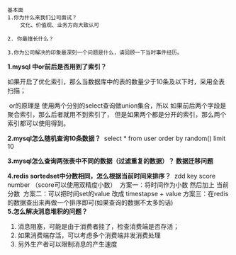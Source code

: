```
基本面
1.你为什么来我们公司面试？
	文化、价值观、业务方向大致认可

2. 你最擅长什么？
	
3.你为公司解决的印象最深刻一个问题是什么，请回顾一下当时事件经历。

```

**1.mysql 中or前后是否用到了索引？**

​	如果开启了优化索引，那么当数据库中的表的数量少于10条及以下时，采用全表扫描；

​	or的原理是 使用两个分别的select查询做union集合，所以
​	如果前后两个字段是聚合索引，那么后者就用不到索引了，
​	但是如果两个都是分开的索引，那么两个索引都可以使用得到。

**2.mysql怎么随机查询10条数据？**
​	select * from user order by random() limit 10  

**3.mysql怎么查询两张表中不同的数据（过滤重复的数据）？ 数据迁移问题**
​		

**4.redis sortedset中分数相同，怎么根据当前时间来排序？**
​	zdd key score number （score可以使用双精度小数）
​	方案一：将时间作为小数 然后加上 当前分数
​	方案二：可以把时间set的value 改成 timestapse + value
​	方案三：在redis的数据查出来再做一个排序即可(如果查询的数据不太多的话)
​		
**5.怎么解决消息堆积的问题？**
   1) 消息阻塞，可能是由于消费者挂了，检查消费端是否存活；
   2) 如果消费端存活，可以考虑多个消费端并发消费处理
   3) 另外生产者可以限制消息的产生速度

